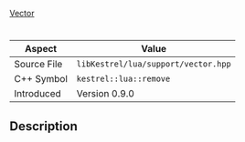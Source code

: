 [Vector](index.md)
# 
| Aspect | Value |
| --- | --- |
| Source File | `libKestrel/lua/support/vector.hpp` |
| C++ Symbol | `kestrel::lua::remove` |
| Introduced | Version 0.9.0 |
## Description
